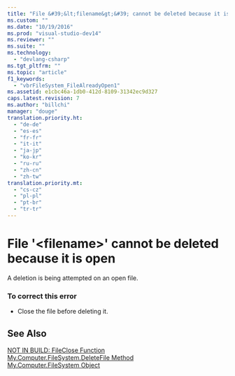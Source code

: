 ```yaml
---
title: "File &#39;&lt;filename&gt;&#39; cannot be deleted because it is open | hehe"
ms.custom: ""
ms.date: "10/19/2016"
ms.prod: "visual-studio-dev14"
ms.reviewer: ""
ms.suite: ""
ms.technology: 
  - "devlang-csharp"
ms.tgt_pltfrm: ""
ms.topic: "article"
f1_keywords: 
  - "vbrFileSystem_FileAlreadyOpen1"
ms.assetid: e1cbc46a-1db0-412d-8109-31342ec9d327
caps.latest.revision: 7
ms.author: "billchi"
manager: "douge"
translation.priority.ht: 
  - "de-de"
  - "es-es"
  - "fr-fr"
  - "it-it"
  - "ja-jp"
  - "ko-kr"
  - "ru-ru"
  - "zh-cn"
  - "zh-tw"
translation.priority.mt: 
  - "cs-cz"
  - "pl-pl"
  - "pt-br"
  - "tr-tr"
---
```

# File &#39;&lt;filename&gt;&#39; cannot be deleted because it is open
A deletion is being attempted on an open file.  
  
### To correct this error  
  
-   Close the file before deleting it.  
  
## See Also  
 [NOT IN BUILD: FileClose Function](http://msdn.microsoft.com/en-us/f307b39f-a996-4ff6-ab13-e0b05ea5ab91)   
 [My.Computer.FileSystem.DeleteFile Method](http://msdn.microsoft.com/en-us/07637b38-bd99-49b1-8cc0-dc37cdb14dba)   
 [My.Computer.FileSystem Object](../Topic/My.Computer.FileSystem%20Object.md)